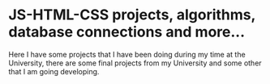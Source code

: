 # JS-HTML-CSS projects, algorithms, database connections and more...
Here I have some projects that I have been doing during my time at the University, there are some final projects from my University and some other that I am going developing.
